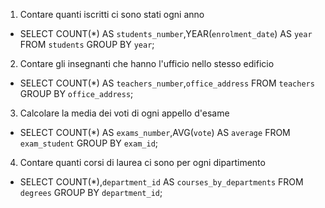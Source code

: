 1. Contare quanti iscritti ci sono stati ogni anno

- SELECT COUNT(*) AS `students_number`,YEAR(`enrolment_date`) AS `year` FROM `students` GROUP BY `year`;


2. Contare gli insegnanti che hanno l'ufficio nello stesso edificio

- SELECT COUNT(*) AS `teachers_number`,`office_address` FROM `teachers` GROUP BY `office_address`;


3. Calcolare la media dei voti di ogni appello d'esame

- SELECT COUNT(*) AS `exams_number`,AVG(`vote`) AS `average` FROM `exam_student` GROUP BY `exam_id`;


4. Contare quanti corsi di laurea ci sono per ogni dipartimento

- SELECT COUNT(*),`department_id` AS `courses_by_departments` FROM `degrees` GROUP BY `department_id`;